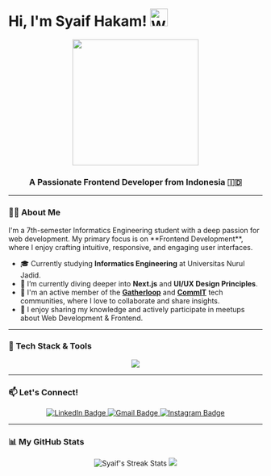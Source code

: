 # Hi, I'm Syaif Hakam! <img src="https://raw.githubusercontent.com/Tarikul-Islam-Anik/Animated-Fluent-Emojis/master/Emojis/Hand%20gestures/Waving%20Hand.png" alt="Waving Hand" width="35" height="35" />

<div align="center">
  <img src="https://media2.giphy.com/media/v1.Y2lkPTc5MGI3NjExN2VvcGxsaTJiaTdnM3ptZ25kbjJjMjcycGR1cDFiZDhhZHEwNXZnOSZlcD12MV9pbnRlcm5hbF9naWZfYnlfaWQmY3Q9cw/dEvfJaOEzxl9AUSzHP/giphy.gif" width="250"/>
</div>

<div align="center">
  <h3>A Passionate Frontend Developer from Indonesia 🇮🇩</h3>
</div>

---

### 👨‍💻 About Me

<p>
  I'm a 7th-semester Informatics Engineering student with a deep passion for web development. My primary focus is on **Frontend Development**, where I enjoy crafting intuitive, responsive, and engaging user interfaces.
</p>

- 🎓 Currently studying **Informatics Engineering** at Universitas Nurul Jadid.
- 🌱 I’m currently diving deeper into **Next.js** and **UI/UX Design Principles**.
- 💬 I'm an active member of the **[Gatherloop](https://github.com/gatherloop)** and **[CommIT](https://github.com/commitunuja)** tech communities, where I love to collaborate and share insights.
- 🎤 I enjoy sharing my knowledge and actively participate in meetups about Web Development & Frontend.

---

### 🚀 Tech Stack & Tools

<p align="center">
  <a href="https://skillicons.dev">
    <img src="https://skillicons.dev/icons?i=html,css,tailwind,javascript,typescript,react,nextjs,vite,figma,git,docker,postman&perline=6" />
  </a>
</p>

---

### 📫 Let's Connect!

<p align="center">
  <a href="https://www.linkedin.com/in/syaifhakam/">
    <img src="https://img.shields.io/badge/LinkedIn-0077B5?style=for-the-badge&logo=linkedin&logoColor=white" alt="LinkedIn Badge"/>
  </a>
  <a href="mailto:saifrikdenim@gmail.com">
    <img src="https://img.shields.io/badge/Gmail-D14836?style=for-the-badge&logo=gmail&logoColor=white" alt="Gmail Badge"/>
  </a>
  <a href="https://www.instagram.com/syaifhakam/">
    <img src="https://img.shields.io/badge/Instagram-E4405F?style=for-the-badge&logo=instagram&logoColor=white" alt="Instagram Badge"/>
  </a>
</p>

---

### 📊 My GitHub Stats

<p align="center">
  <img src="https://nirzak-streak-stats.vercel.app/?user=syaifmaxl&theme=dark&hide_border=true" alt="Syaif's Streak Stats" />
  <img src="https://github-readme-stats.vercel.app/api/top-langs/?username=syaifmaxl&theme=vue-dark&hide_border=false&include_all_commits=false&count_private=false&layout=compact">
</p>